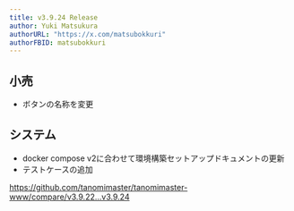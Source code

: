 ```yaml
---
title: v3.9.24 Release
author: Yuki Matsukura
authorURL: "https://x.com/matsubokkuri"
authorFBID: matsubokkuri
---
```


## 小売

- ボタンの名称を変更

## システム

- docker compose v2に合わせて環境構築セットアップドキュメントの更新
- テストケースの追加

https://github.com/tanomimaster/tanomimaster-www/compare/v3.9.22...v3.9.24

